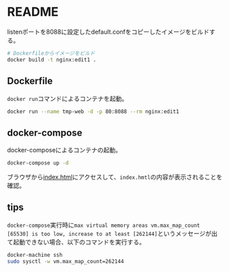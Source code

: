 # README

listenポートを8088に設定したdefault.confをコピーしたイメージをビルドする。


```sh
# Dockerfileからイメージをビルド
docker build -t nginx:edit1 .
```

## Dockerfile

`docker run`コマンドによるコンテナを起動。

```sh
docker run --name tmp-web -d -p 80:8088 --rm nginx:edit1
```

## docker-compose

docker-composeによるコンテナの起動。

```sh
docker-compose up -d
```

ブラウザから[index.html](http://localhost/index.html)にアクセスして、`index.hmtl`の内容が表示されることを確認。

## tips

`docker-compose`実行時に`max virtual memory areas vm.max_map_count [65530] is too low, increase to at least [262144]`というメッセージが出て起動できない場合、以下のコマンドを実行する。

```sh
docker-machine ssh
sudo sysctl -w vm.max_map_count=262144
```
